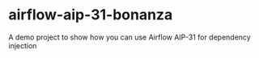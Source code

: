 # airflow-aip-31-bonanza
A demo project to show how you can use Airflow AIP-31 for dependency injection
